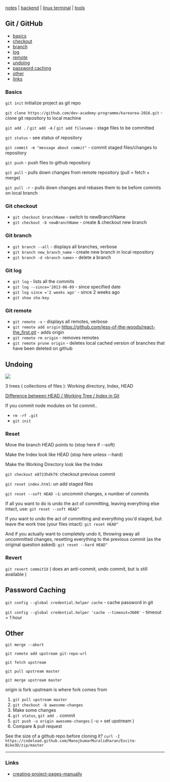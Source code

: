 [notes](notes.md) | [backend](backend.md) | [linux terminal](linuxTerminal.md)  | [tools](tools.md)

## Git / GitHub
- [basics](#basics)
- [checkout](#git-checkout)
- [branch](#git-branch)
- [log](#git-log)
- [remote](#git-remote)
- [undoing](#undoing)
- [password caching](#password-caching)
- [other](#other)
- [links](#links)

### Basics
`git init` initialize project as git repo

`git clone https://github.com/dev-academy-programme/karearea-2016.git` - clone git repository to local machine

`git add .` / `git add -A` / `git add filename` - stage files to be committed

`git status` - see status of repository

`git commit -m "message about commit"` - commit staged files/changes to repository

`git push` - push files to github repository

`git pull` - pulls down changes from remote repository (pull = fetch + merge)

`git pull -r` - pulls down changes and rebases them to be before commits on local branch

### Git checkout
- `git checkout branchName` - switch to newBranchName
- `git checkout -b newBranchName` - create & checkout new branch

### Git branch
- `git branch --all` - displays all branches, verbose
- `git branch new_branch_name` - create new branch in local repository
- `git branch -d <branch name>` - delete a branch

### Git log
- `git log` - lists all the commits
- `git log --since='2013-06-09` - since specified date
- `git log since ='2 weeks ago'` - since 2 weeks ago
- `git show sha-key`


### Git remote
- `git remote -v` - displays all remotes, verbose
- `git remote add origin` https://github.com/jess-of-the-woods/react-the_first.git - adds origin
- `git remote rm origin` - removes remotes
- `git remote prune origin` - deletes local cached version of branches that have been deleted on github

## Undoing
<img src='https://i.stack.imgur.com/caci5.png'>

3 trees ( collections of files ):  Working directory, Index, HEAD

[Difference between HEAD / Working Tree / Index in Git](https://stackoverflow.com/questions/3689838/difference-between-head-working-tree-index-in-git)

If you commit node modules on 1st commit..
- `rm -rf .git`
- `git init`

### Reset
Move the branch HEAD points to (stop here if --soft)

Make the Index look like HEAD (stop here unless --hard)

Make the Working Directory look like the Index

`git checkout e8723hdk79`: checkout previous commit

`git reset index.html`: un add staged files

`git reset --soft HEAD ~1`: uncommit changes, x number of commits


If all you want to do is undo the act of committing, leaving everything else intact, use: `git reset --soft HEAD^`

If you want to undo the act of committing and everything you'd staged, but leave the work tree (your files intact): `git reset HEAD^`

And if you actually want to completely undo it, throwing away all uncommitted changes, resetting everything to the previous commit (as the original question asked): `git reset --hard HEAD^`


### Revert
`git revert commitId` ( does an anti-commit, undo commit, but is still available )

## Password Caching
`git config --global credential.helper cache` - cache password in git

`git config --global credential.helper 'cache --timeout=3600'` - timeout = 1 hour

## Other
`git merge --abort`

`git remote add upstream git-repo-url`

`git fetch upstream`

`git pull upstream master`

`git merge upstream master`

origin is fork
upstream is where fork comes from

1. `git pull upstream master`
2. `git checkout -b awesome-changes`
3. Make some changes
4. `git status`, `git add .` commit
5. `git push -u origin awesome-changes` ( -u = set upstream )
6. Compare & pull request

See the size of a github repo before cloning it?
`curl -I https://codeload.github.com/ManojkumarMuralidharan/Excite-Bike3D/zip/master`

---

### Links
- [creating-project-pages-manually](https://help.github.com/articles/creating-project-pages-manually/)
